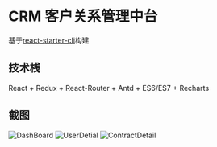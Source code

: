 # CRM 客户关系管理中台
基于[react-starter-cli](https://github.com/Jasonzj/react-starter-cli)构建

## 技术桟
React + Redux + React-Router + Antd + ES6/ES7 + Recharts

## 截图
![DashBoard](https://raw.githubusercontent.com/Jasonzj/crm/master/public/p1.png)
![UserDetial](https://raw.githubusercontent.com/Jasonzj/crm/master/public/p2.png)
![ContractDetail](https://raw.githubusercontent.com/Jasonzj/crm/master/public/p3.png)